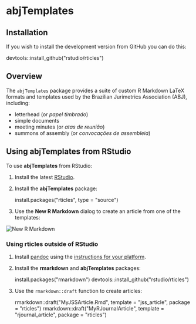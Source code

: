 # abjTemplates

## Installation

If you wish to install the development version from GitHub you can do this:

devtools::install_github("rstudio/rticles")

## Overview

The `abjTemplates` package provides a suite of custom R Markdown LaTeX formats and templates used by the Brazilian Jurimetrics Association (ABJ), including:

- letterhead (or _papel timbrado_)
- simple documents
- meeting minutes (or _atas de reunião_)
- summons of assembly (or _convocações de assembleia_)

## Using abjTemplates from RStudio

To use **abjTemplates** from RStudio:

1) Install the latest [RStudio](http://www.rstudio.com/products/rstudio/download/).

2) Install the **abjTemplates** package: 
    
    install.packages("rticles", type = "source")
    
3) Use the **New R Markdown** dialog to create an article from one of the templates:

 ![New R Markdown](http://rmarkdown.rstudio.com/images/new_r_markdown.png)
    
    
### Using rticles outside of RStudio

1) Install [pandoc](http://johnmacfarlane.net/pandoc/) using the [instructions for your platform](https://github.com/rstudio/rmarkdown/blob/master/PANDOC.md).

2) Install the **rmarkdown** and **abjTemplates** packages:

    
    install.packages("rmarkdown")
    devtools::install_github("rstudio/rticles")
    
    
3) Use the `rmarkdown::draft` function to create articles:

    
    rmarkdown::draft("MyJSSArticle.Rmd", template = "jss_article", package = "rticles")
    rmarkdown::draft("MyRJournalArticle", template = "rjournal_article", package = "rticles")
